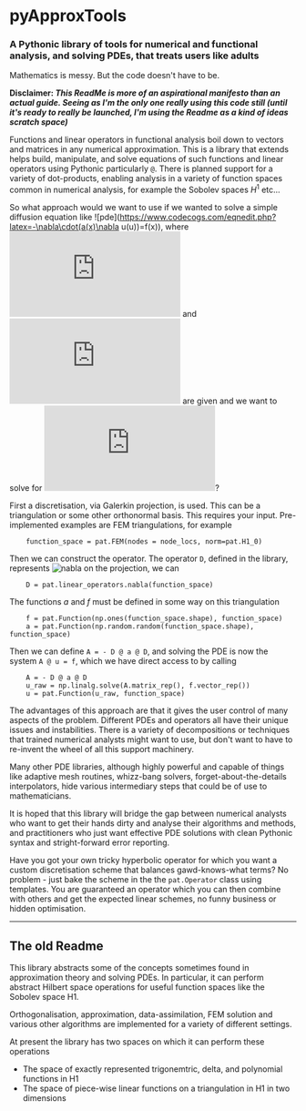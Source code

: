 # pyApproxTools

### A Pythonic library of tools for numerical and functional analysis, and solving PDEs, that treats users like adults

Mathematics is messy. But the code doesn't have to be.

**Disclaimer: _This ReadMe is more of an aspirational manifesto than an actual guide. Seeing as I'm the only one really using this code still (until it's ready to really be launched, I'm using the Readme as a kind of ideas scratch space)_**

Functions and linear operators in functional analysis boil down to vectors and matrices in any numerical approximation. This is a library that extends helps build, manipulate, and solve equations of such functions and linear operators using Pythonic particularly ```@```. There is planned support for a variety of dot-products, enabling analysis in a variety of function spaces common in numerical analysis, for example the Sobolev spaces $H^1$ etc...

So what approach would we want to use if we wanted to solve a simple diffusion equation like ![pde](https://www.codecogs.com/eqnedit.php?latex=-\nabla\cdot(a(x)\nabla u(u))=f(x)), where ![a](https://www.codecogs.com/eqnedit.php?latex=a(x)) and ![f](https://www.codecogs.com/eqnedit.php?latex=f(x)) are given and we want to solve for ![u](https://www.codecogs.com/eqnedit.php?latex=u)?

First a discretisation, via Galerkin projection, is used. This can be a triangulation or some other orthonormal basis. This requires your input. Pre-implemented examples are FEM triangulations, for example 

```
    function_space = pat.FEM(nodes = node_locs, norm=pat.H1_0)
```

Then we can construct the operator. The operator ```D```, defined in the library, represents ![nabla](https://www.codecogs.com/eqnedit.php?latex=\nabla) on the projection, we can 
```
    D = pat.linear_operators.nabla(function_space)
```
The functions $a$ and $f$ must be defined in some way on this triangulation
```
    f = pat.Function(np.ones(function_space.shape), function_space)
    a = pat.Function(np.random.random(function_space.shape), function_space)
```

Then we can define ``` A = - D @ a @ D ```, and solving the PDE is now the system ``` A @ u = f ```, which we have direct access to by calling 

``` 
    A = - D @ a @ D
    u_raw = np.linalg.solve(A.matrix_rep(), f.vector_rep()) 
    u = pat.Function(u_raw, function_space)
```

The advantages of this approach are that it gives the user control of many aspects of the problem. Different PDEs and operators all have their unique issues and instabilities. There is a variety of decompositions or techniques that trained numerical analysts might want to use, but don't want to have to re-invent the wheel of all this support machinery.

Many other PDE libraries, although highly powerful and capable of things like adaptive mesh routines, whizz-bang solvers, forget-about-the-details interpolators, hide various intermediary steps that could be of use to mathematicians.

It is hoped that this library will bridge the gap between numerical analysts who want to get their hands dirty and analyse their algorithms and methods, and practitioners who just want effective PDE solutions with clean Pythonic syntax and stright-forward error reporting.

Have you got your own tricky hyperbolic operator for which you want a custom discretisation scheme that balances gawd-knows-what terms? No problem - just bake the scheme in the the ```pat.Operator``` class using templates. You are guaranteed an operator which you can then combine with others and get the expected linear schemes, no funny business or hidden optimisation.

---

## The old Readme


This library abstracts some of the concepts sometimes found in approximation theory and solving PDEs. In particular, it can perform abstract Hilbert space operations for useful function spaces like the Sobolev space H1.

Orthogonalisation, approximation, data-assimilation, FEM solution and various other algorithms are implemented for a variety of different settings.

At present the library has two spaces on which it can perform these operations
* The space of exactly represented trigonemtric, delta, and polynomial functions in H1
* The space of piece-wise linear functions on a triangulation in H1 in two dimensions
